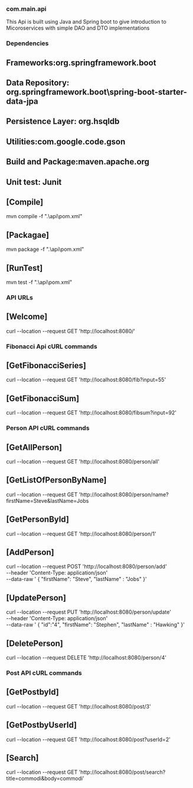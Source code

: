 ### com.main.api
This Api is built using Java and Spring boot to give introduction to Micoroservices with simple DAO and DTO implementations

### Dependencies
## Frameworks:org.springframework.boot
## Data Repository: org.springframework.boot\spring-boot-starter-data-jpa
## Persistence Layer: org.hsqldb
## Utilities:com.google.code.gson
## Build and Package:maven.apache.org
## Unit test: Junit

## [Compile]
mvn compile -f ".\api\pom.xml"

## [Packagae] 
mvn package -f ".\api\pom.xml"

## [RunTest] 
mvn test -f ".\api\pom.xml"

### API URLs
## [Welcome]
curl --location --request GET 'http://localhost:8080/'

### Fibonacci Api cURL commands
## [GetFibonacciSeries]
curl --location --request GET 'http://localhost:8080/fib?input=55'
## [GetFibonacciSum]
curl --location --request GET 'http://localhost:8080/fibsum?input=92'

### Person API cURL commands
## [GetAllPerson]
curl --location --request GET 'http://localhost:8080/person/all'
## [GetListOfPersonByName]
curl --location --request GET 'http://localhost:8080/person/name?firstName=Steve&lastName=Jobs
## [GetPersonById]
curl --location --request GET 'http://localhost:8080/person/1'
## [AddPerson]
curl --location --request POST 'http://localhost:8080/person/add' \
--header 'Content-Type: application/json' \
--data-raw '    {
        "firstName": "Steve",
        "lastName" : "Jobs"
    }'
## [UpdatePerson]
curl --location --request PUT 'http://localhost:8080/person/update' \
--header 'Content-Type: application/json' \
--data-raw '    {
        "id":"4",
        "firstName": "Stephen",
        "lastName" : "Hawking"
    }'
## [DeletePerson] 
curl --location --request DELETE 'http://localhost:8080/person/4'

### Post API cURL commands
## [GetPostbyId]
curl --location --request GET 'http://localhost:8080/post/3'
## [GetPostbyUserId]
curl --location --request GET 'http://localhost:8080/post?userId=2'
## [Search]
curl --location --request GET 'http://localhost:8080/post/search?title=commodi&body=commodi'
